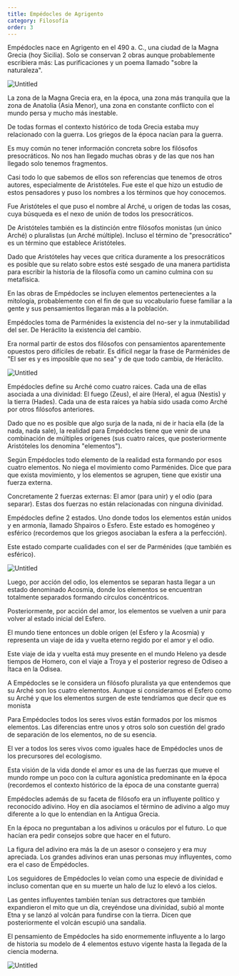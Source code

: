 ```yaml
---
title: Empédocles de Agrigento
category: Filosofía
order: 3
---
```


Empédocles nace en Agrigento en el 490 a. C., una ciudad de la Magna Grecia (hoy Sicilia). Solo se conservan 2 obras aunque probablemente escribiera más: Las purificaciones y un poema llamado "sobre la naturaleza".

![Untitled]({{site.baseurl}}/images/Empedocles%20de%20Agrigento%2021e51a374dd14d428e28dbc8333fdd7a/Google_Maps.png)

La zona de la Magna Grecia era, en la época, una zona más tranquila que la zona de Anatolia (Asia Menor), una zona en constante conflicto con el mundo persa y mucho más inestable.

De todas formas el contexto histórico de toda Grecia estaba muy relacionado con la guerra. Los griegos de la época nacían para la guerra.

Es muy común no tener información concreta sobre los filósofos presocráticos. No nos han llegado muchas obras y de las que nos han llegado solo tenemos fragmentos.

Casi todo lo que sabemos de ellos son referencias que tenemos de otros autores, especialmente de Aristóteles. Fue este el que hizo un estudio de estos pensadores y puso los nombres a los términos que hoy conocemos. 

Fue Aristóteles el que puso el nombre al Arché, u origen de todas las cosas, cuya búsqueda es el nexo de unión de todos los presocráticos. 

De Aristóteles también es la distinción entre filósofos monistas (un único Arché) o pluralistas (un Arché múltiple). Incluso el término de "presocrático" es un término que establece Aristóteles.

Dado que Aristóteles hay veces que critica duramente a los presocráticos es posible que su relato sobre estos esté sesgado de una manera partidista para escribir la historia de la filosofía como un camino culmina con su metafísica. 

En las obras de Empédocles se incluyen elementos pertenecientes a la mitología, probablemente con el fin de que su vocabulario fuese familiar a la gente y sus pensamientos llegaran más a la población.

Empédocles toma de Parménides la existencia del no-ser y la inmutabilidad del ser. De Heráclito la existencia del cambio. 

Era normal partir de estos dos filósofos con pensamientos aparentemente opuestos pero difíciles de rebatir. Es difícil negar la frase de Parménides de "El ser es y es imposible que no sea" y de que todo cambia, de Heráclito.

![Untitled]({{site.baseurl}}/images/Empedocles%20de%20Agrigento%2021e51a374dd14d428e28dbc8333fdd7a/Empedocles-2-sized-7c5f2_jpg__310309_.png)

Empédocles define su Arché como cuatro raices. Cada una de ellas asociada a una divinidad: El fuego (Zeus), el aire (Hera), el agua (Nestis) y la tierra (Hades). Cada una de esta raíces ya había sido usada como Arché por otros filósofos anteriores.

Dado que no es posible que algo surja de la nada, ni de ir hacia ella (de la nada, nada sale), la realidad para Empédocles tiene que venir de una combinación de múltiples orígenes (sus cuatro raíces, que posteriormente Aristóteles los denomina "elementos").

Según Empédocles todo elemento de la realidad esta formando por esos cuatro elementos. No niega el movimiento como Parménides. Dice que para que exista movimiento, y los elementos se agrupen, tiene que existir una fuerza externa. 

Concretamente 2 fuerzas externas: El amor (para unir) y el odio (para separar). Estas dos fuerzas no están relacionadas con ninguna divinidad.

Empédocles define 2 estados. Uno donde todos los elementos están unidos y en armonía, llamado Shpairos o Esfero. Este estado es homogéneo y esférico (recordemos que los griegos asociaban la esfera a la perfección). 

Este estado comparte cualidades con el ser de Parménides (que también es esférico).

![Untitled]({{site.baseurl}}/images/Empedocles%20de%20Agrigento%2021e51a374dd14d428e28dbc8333fdd7a/Cursor_and_Empedocles_-_Buscar_con_Google.png)

Luego, por acción del odio, los elementos se separan hasta llegar a un estado denominado Acosmia, donde los elementos se encuentran totalmente separados formando círculos concéntricos. 

Posteriormente, por acción del amor, los elementos se vuelven a unir para volver al estado inicial del Esfero.

El mundo tiene entonces un doble orígen (el Esfero y la Acosmia) y representa un viaje de ida y vuelta eterno regido por el amor y el odio.

Este viaje de ida y vuelta está muy presente en el mundo Heleno ya desde tiempos de Homero, con el viaje a Troya y el posterior regreso de Odiseo a Ítaca en la Odisea.

A Empédocles se le considera un filósofo pluralista ya que entendemos que su Arché son los cuatro elementos. Aunque si consideramos el Esfero como su Arché y que los elementos surgen de este tendríamos que decir que es monista

Para Empédocles todos los seres vivos están formados por los mismos elementos. Las diferencias entre unos y otros solo son cuestión del grado de separación de los elementos, no de su esencia.

El ver a todos los seres vivos como iguales hace de Empédocles unos de los precursores del ecologismo. 

Esta visión de la vida donde el amor es una de las fuerzas que mueve el mundo rompe un poco con la cultura agonística predominante en la época (recordemos el contexto histórico de la época de una constante guerra)

Empédocles además de su faceta de filósofo era un influyente político y reconocido adivino. Hoy en día asociamos el término de adivino a algo muy diferente a lo que lo entendían en la Antigua Grecia. 

En la época no preguntaban a los adivinos u oráculos por el futuro. Lo que hacían era pedir consejos sobre que hacer en el futuro.

La figura del adivino era más la de un asesor o consejero y era muy apreciada. Los grandes adivinos eran unas personas muy influyentes, como era el caso de Empédocles.

Los seguidores de Empédocles lo veían como una especie de divinidad e incluso comentan que en su muerte un halo de luz lo elevó a los cielos. 

Las gentes influyentes también tenían sus detractores que también expandieron el mito que un día, creyéndose una divinidad, subió al monte Etna y se lanzó al volcán para fundirse con la tierra. Dicen que posteriormente el volcán escupió una sandalia.

El pensamiento de Empédocles ha sido enormemente influyente a lo largo de historia su modelo de 4 elementos estuvo vigente hasta la llegada de la ciencia moderna.

![Untitled]({{site.baseurl}}/images/Empedocles%20de%20Agrigento%2021e51a374dd14d428e28dbc8333fdd7a/Cursor_and_File_Colored_four_elements_jpg_-_Wikimedia_Commons.png)
